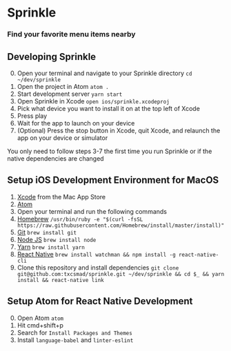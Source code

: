 # Sprinkle
### Find your favorite menu items nearby

## Developing Sprinkle
0. Open your terminal and navigate to your Sprinkle directory
`cd ~/dev/sprinkle`
1. Open the project in Atom
`atom .`
2. Start development server
`yarn start`
3. Open Sprinkle in Xcode
`open ios/sprinkle.xcodeproj`
4. Pick what device you want to install it on at the top left of Xcode
5. Press play
6. Wait for the app to launch on your device
7. (Optional) Press the stop button in Xcode, quit Xcode, and relaunch the app on your device or simulator

You only need to follow steps 3-7 the first time you run Sprinkle or if the native dependencies are changed

## Setup iOS Development Environment for MacOS
1. [Xcode](https://itunes.apple.com/us/app/xcode/id497799835?mt=12) from the Mac App Store
2. [Atom](https://atom.io)
3. Open your terminal and run the following commands
4. [Homebrew](https://brew.sh)
`/usr/bin/ruby -e "$(curl -fsSL https://raw.githubusercontent.com/Homebrew/install/master/install)"`
5. [Git](https://www.git-scm.com)
`brew install git`
6. [Node JS](https://nodejs.org/en/)
`brew install node`
7. [Yarn](https://yarnpkg.com/en/)
`brew install yarn`
8. [React Native](https://facebook.github.io/react-native/)
`brew install watchman && npm install -g react-native-cli`
9. Clone this repository and install dependencies
`git clone git@github.com:txcsmad/sprinkle.git ~/dev/sprinkle && cd $_ && yarn install && react-native link`

## Setup Atom for React Native Development
0. Open Atom
`atom`
1. Hit cmd+shift+p
2. Search for `Install Packages and Themes`
3. Install `language-babel` and `linter-eslint`
